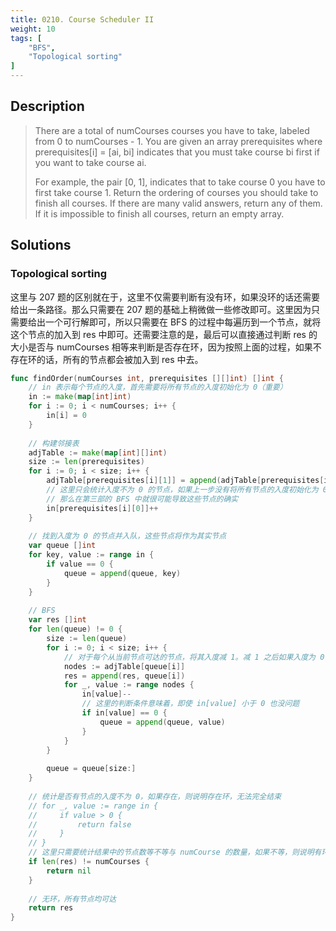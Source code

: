 ```yaml
---
title: 0210. Course Scheduler II
weight: 10
tags: [
	"BFS",
	"Topological sorting"
]
---
```


## Description
> There are a total of numCourses courses you have to take, labeled from 0 to numCourses - 1. You are given an array prerequisites where prerequisites[i] = [ai, bi] indicates that you must take course bi first if you want to take course ai.
> 
> For example, the pair [0, 1], indicates that to take course 0 you have to first take course 1.
> Return the ordering of courses you should take to finish all courses. If there are many valid answers, return any of them. If it is impossible to finish all courses, return an empty array.

## Solutions
### Topological sorting
这里与 207 题的区别就在于，这里不仅需要判断有没有环，如果没环的话还需要给出一条路径。那么只需要在 207 题的基础上稍微做一些修改即可。这里因为只需要给出一个可行解即可，所以只需要在 BFS 的过程中每遍历到一个节点，就将这个节点的加入到 res 中即可。还需要注意的是，最后可以直接通过判断 res 的大小是否与 numCourses 相等来判断是否存在环，因为按照上面的过程，如果不存在环的话，所有的节点都会被加入到 res 中去。
```go
func findOrder(numCourses int, prerequisites [][]int) []int {
    // in 表示每个节点的入度，首先需要将所有节点的入度初始化为 0（重要）
    in := make(map[int]int)
    for i := 0; i < numCourses; i++ {
        in[i] = 0
    }
    
    // 构建邻接表
    adjTable := make(map[int][]int)
    size := len(prerequisites)
    for i := 0; i < size; i++ {
        adjTable[prerequisites[i][1]] = append(adjTable[prerequisites[i][1]], prerequisites[i][0])
        // 这里只会统计入度不为 0 的节点，如果上一步没有将所有节点的入度初始化为 0 的话，
        // 那么在第三部的 BFS 中就很可能导致这些节点的确实
        in[prerequisites[i][0]]++
    }
    
    // 找到入度为 0 的节点并入队，这些节点将作为其实节点
    var queue []int
    for key, value := range in {
        if value == 0 {
            queue = append(queue, key)
        }
    }
    
    // BFS
    var res []int
    for len(queue) != 0 {
        size := len(queue)
        for i := 0; i < size; i++ {
            // 对于每个从当前节点可达的节点，将其入度减 1。减 1 之后如果入度为 0，则将其加入队列中
            nodes := adjTable[queue[i]]
            res = append(res, queue[i])
            for _, value := range nodes {
                in[value]--
				// 这里的判断条件意味着，即使 in[value] 小于 0 也没问题
                if in[value] == 0 {
                    queue = append(queue, value)
                }
            }
        }
        
        queue = queue[size:]
    }
    
    // 统计是否有节点的入度不为 0，如果存在，则说明存在环，无法完全结束
    // for _, value := range in {
    //     if value > 0 {
    //         return false
    //     }
    // }
    // 这里只需要统计结果中的节点数等不等与 numCourse 的数量，如果不等，则说明有环，否则说明无环
    if len(res) != numCourses {
        return nil
    }
    
    // 无环，所有节点均可达
    return res
}
```
